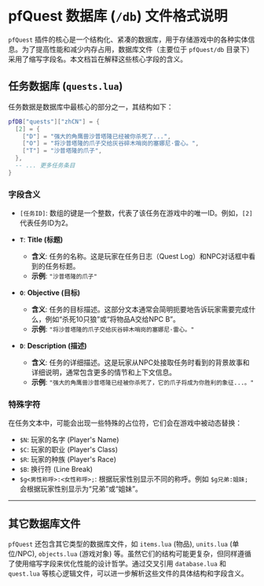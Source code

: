 # pfQuest 数据库 (`/db`) 文件格式说明

`pfQuest` 插件的核心是一个结构化、紧凑的数据库，用于存储游戏中的各种实体信息。为了提高性能和减少内存占用，数据库文件（主要位于 `pfQuest/db` 目录下）采用了缩写字段名。本文档旨在解释这些核心字段的含义。

## 任务数据库 (`quests.lua`)

任务数据是数据库中最核心的部分之一，其结构如下：

```lua
pfDB["quests"]["zhCN"] = {
  [2] = {
    ["D"] = "强大的角鹰兽沙普塔隆已经被你杀死了...",
    ["O"] = "将沙普塔隆的爪子交给灰谷碎木哨岗的塞娜尼·雷心。",
    ["T"] = "沙普塔隆的爪子",
  },
  -- ... 更多任务条目
}
```

### 字段含义

-   `[任务ID]`: 数组的键是一个整数，代表了该任务在游戏中的唯一ID。例如，`[2]` 代表任务ID为2。

-   **`T`**: **Title (标题)**
    -   **含义**: 任务的名称。这是玩家在任务日志（Quest Log）和NPC对话框中看到的任务标题。
    -   **示例**: `"沙普塔隆的爪子"`

-   **`O`**: **Objective (目标)**
    -   **含义**: 任务的目标描述。这部分文本通常会简明扼要地告诉玩家需要完成什么，例如“杀死10只狼”或“将物品A交给NPC B”。
    -   **示例**: `"将沙普塔隆的爪子交给灰谷碎木哨岗的塞娜尼·雷心。"`

-   **`D`**: **Description (描述)**
    -   **含义**: 任务的详细描述。这是玩家从NPC处接取任务时看到的背景故事和详细说明，通常包含更多的情节和上下文信息。
    -   **示例**: `"强大的角鹰兽沙普塔隆已经被你杀死了，它的爪子将成为你胜利的象征...。"`

### 特殊字符

在任务文本中，可能会出现一些特殊的占位符，它们会在游戏中被动态替换：

-   `$N`: 玩家的名字 (Player's Name)
-   `$C`: 玩家的职业 (Player's Class)
-   `$R`: 玩家的种族 (Player's Race)
-   `$B`: 换行符 (Line Break)
-   `$g<男性称呼>:<女性称呼>;`: 根据玩家性别显示不同的称呼。例如 `$g兄弟:姐妹;` 会根据玩家性别显示为“兄弟”或“姐妹”。

---

## 其它数据库文件

`pfQuest` 还包含其它类型的数据库文件，如 `items.lua` (物品), `units.lua` (单位/NPC), `objects.lua` (游戏对象) 等。虽然它们的结构可能更复杂，但同样遵循了使用缩写字段来优化性能的设计哲学。通过交叉引用 `database.lua` 和 `quest.lua` 等核心逻辑文件，可以进一步解析这些文件的具体结构和字段含义。
